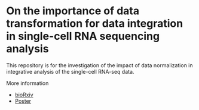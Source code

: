 # On the importance of data transformation for data integration in single-cell RNA sequencing analysis

This repository is for the investigation of the impact of data normalization in integrative analysis of the single-cell RNA-seq data.

More information
* [bioRxiv](https://doi.org/10.1101/2022.07.19.500522)
* [Poster](https://github.com/iron-lion/scRNAseq-preprocessing-impact/blob/main/figures/06_22_poster.png)
